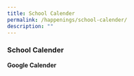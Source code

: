 ```yaml
---
title: School Calender
permalink: /happenings/school-calender/
description: ""
---
```

### **School Calender**

**Google Calender**
